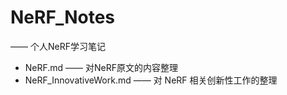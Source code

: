# NeRF_Notes
—— 个人NeRF学习笔记  
* NeRF.md —— 对NeRF原文的内容整理
* NeRF_InnovativeWork.md —— 对 NeRF 相关创新性工作的整理
